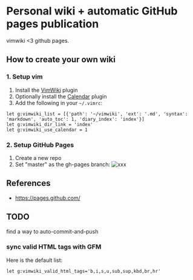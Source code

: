 # Personal wiki + automatic GitHub pages publication

vimwiki <3 github pages.

## How to create your own wiki

### 1. Setup vim

1. Install the [VimWiki](https://github.com/vimwiki/vimwiki) plugin
2. Optionally install the [Calendar](https://github.com/mattn/calendar-vim)
   plugin
3. Add the following in your `~/.vimrc`:

```vim
let g:vimwiki_list = [{'path': '~/vimwiki', 'ext': '.md', 'syntax': 'markdown', 'auto_toc': 1, 'diary_index': 'index'}]
let g:vimwiki_dir_link = 'index'
let g:vimwiki_use_calendar = 1
```
### 2. Setup GitHub Pages

1. Create a new repo
2. Set "master" as the gh-pages branch: ![xxx](https://pages.github.com/images/source-setting@2x.png)


## References

* https://pages.github.com/

## TODO

find a way to auto-commit-and-push

### sync valid HTML tags with GFM

Here is the default list:
```vim
let g:vimwiki_valid_html_tags='b,i,s,u,sub,sup,kbd,br,hr'
```
